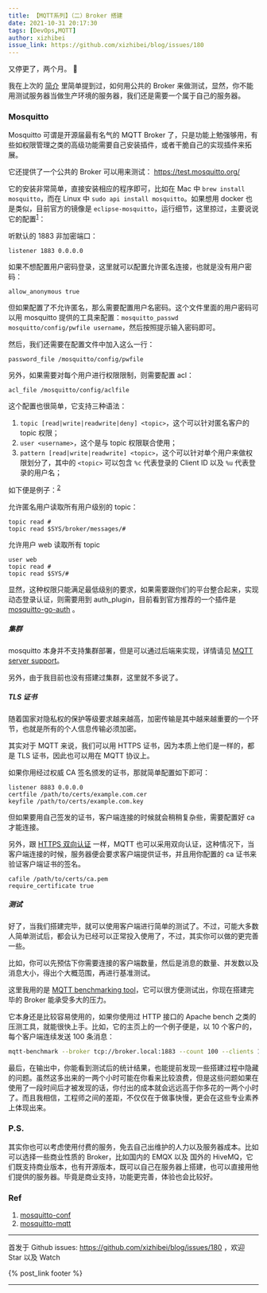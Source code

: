 ```yaml
---
title: 【MQTT系列】（二）Broker 搭建
date: 2021-10-31 20:17:30
tags: [DevOps,MQTT]
author: xizhibei
issue_link: https://github.com/xizhibei/blog/issues/180
---
```

<!-- en_title: mqtt-2-mosquitto-broker-setup -->

又停更了，两个月。 🙈 

我在上次的 [简介](https://github.com/xizhibei/blog/issues/179) 里简单提到过，如何用公共的 Broker 来做测试，显然，你不能用测试服务器当做生产环境的服务器，我们还是需要一个属于自己的服务器。

### Mosquitto

Mosquitto 可谓是开源届最有名气的 MQTT Broker 了，只是功能上勉强够用，有些如权限管理之类的高级功能需要自己安装插件，或者干脆自己的实现插件来拓展。

它还提供了一个公共的 Broker 可以用来测试： <https://test.mosquitto.org/>

它的安装非常简单，直接安装相应的程序即可，比如在 Mac 中 `brew install mosquitto`，而在 Linux 中 `sudo api install mosquitto`。如果想用 docker 也是类似，目前官方的镜像是 `eclipse-mosquitto`，运行细节，这里掠过，主要说说它的配置<sup>[1]</sup>：

听默认的 1883 非加密端口：

    listener 1883 0.0.0.0

如果不想配置用户密码登录，这里就可以配置允许匿名连接，也就是没有用户密码：

    allow_anonymous true

但如果配置了不允许匿名，那么需要配置用户名密码。这个文件里面的用户密码可以用 mosquitto 提供的工具来配置：`mosquitto_passwd mosquitto/config/pwfile username`，然后按照提示输入密码即可。

然后，我们还需要在配置文件中加入这么一行：

    password_file /mosquitto/config/pwfile

另外，如果需要对每个用户进行权限限制，则需要配置 acl：

    acl_file /mosquitto/config/aclfile

这个配置也很简单，它支持三种语法：

1.  `topic [read|write|readwrite|deny] <topic>`，这个可以针对匿名客户的 topic 权限；
2.  `user <username>`，这个是与 topic 权限联合使用；
3.  `pattern [read|write|readwrite] <topic>`，这个可以针对单个用户来做权限划分了，其中的 `<topic>` 可以包含 `%c` 代表登录的 Client ID 以及 `%u` 代表登录的用户名；

如下便是例子：<sup>[2]</sup>

允许匿名用户读取所有用户级别的 topic：

    topic read #
    topic read $SYS/broker/messages/#

允许用户 web 读取所有 topic

    user web
    topic read #
    topic read $SYS/#

显然，这种权限只能满足最低级别的要求，如果需要跟你们的平台整合起来，实现动态登录认证，则需要用到 auth_plugin，目前看到官方推荐的一个插件是 [mosquitto-go-auth](https://github.com/iegomez/mosquitto-go-auth) 。

##### 集群

mosquitto 本身并不支持集群部署，但是可以通过后端来实现，详情请见 [MQTT server support](https://github.com/mqtt/mqtt.org/wiki/server-support)。

另外，由于我目前也没有搭建过集群，这里就不多说了。

##### TLS 证书

随着国家对隐私权的保护等级要求越来越高，加密传输是其中越来越重要的一个环节，也就是所有的个人信息传输必须加密。

其实对于 MQTT 来说，我们可以用 HTTPS 证书，因为本质上他们是一样的，都是 TLS 证书，因此也可以用在 MQTT 协议上。

如果你用经过权威 CA 签名颁发的证书，那就简单配置如下即可：

    listener 8883 0.0.0.0
    certfile /path/to/certs/example.com.cer
    keyfile /path/to/certs/example.com.key

但如果要用自己签发的证书，客户端连接的时候就会稍稍复杂些，需要配置好 ca 才能连接。

另外，跟 [HTTPS 双向认证](https://github.com/xizhibei/blog/issues/159) 一样，MQTT 也可以采用双向认证，这种情况下，当客户端连接的时候，服务器便会要求客户端提供证书，并且用你配置的 ca 证书来验证客户端证书的签名。

    cafile /path/to/certs/ca.pem
    require_certificate true

##### 测试

好了，当我们搭建完毕，就可以使用客户端进行简单的测试了。不过，可能大多数人简单测试后，都会认为已经可以正常投入使用了，不过，其实你可以做的更完善一些。

比如，你可以先预估下你需要连接的客户端数量，然后是消息的数量、并发数以及消息大小，得出个大概范围，再进行基准测试。

这里我用的是 [MQTT benchmarking tool](https://github.com/krylovsk/mqtt-benchmark)，它可以很方便测试出，你现在搭建完毕的 Broker 能承受多大的压力。

它本身还是比较容易使用的，如果你使用过 HTTP 接口的 Apache bench 之类的压测工具，就能很快上手。比如，它的主页上的一个例子便是，以 10 个客户的，每个客户端连续发送 100 条消息：

```bash
mqtt-benchmark --broker tcp://broker.local:1883 --count 100 --clients 10 --qos 1 --topic house/bedroom/temperature --payload {\"temperature\":20,\"timestamp\":1597314150}
```

最后，在输出中，你能看到测试后的统计结果，也能提前发现一些搭建过程中隐藏的问题。虽然这多出来的一两个小时可能在你看来比较浪费，但是这些问题如果在使用了一段时间后才被发现的话，你付出的成本就会远远高于你多花的一两个小时了。而且我相信，工程师之间的差距，不仅仅在于做事快慢，更会在这些专业素养上体现出来。

### P.S.

其实你也可以考虑使用付费的服务，免去自己出维护的人力以及服务器成本。比如可以选择一些商业性质的 Broker，比如国内的 EMQX 以及 国外的 HiveMQ，它们既支持商业版本，也有开源版本，既可以自己在服务器上搭建，也可以直接用他们提供的服务器。毕竟是商业支持，功能更完善，体验也会比较好。

### Ref

1.  [mosquitto-conf][1]
2.  [mosquitto-mqtt][2]

[1]: https://mosquitto.org/man/mosquitto-conf-5.html

[2]: https://troy.dack.com.au/mosquitto-mqtt/


***
首发于 Github issues: https://github.com/xizhibei/blog/issues/180 ，欢迎 Star 以及 Watch

{% post_link footer %}
***